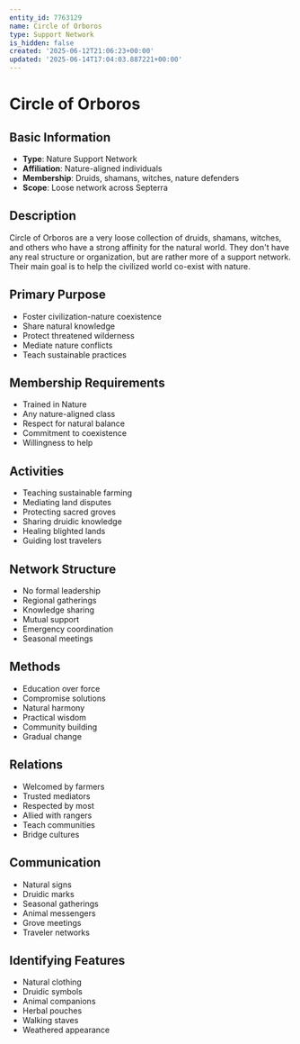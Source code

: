 ```yaml
---
entity_id: 7763129
name: Circle of Orboros
type: Support Network
is_hidden: false
created: '2025-06-12T21:06:23+00:00'
updated: '2025-06-14T17:04:03.887221+00:00'
---
```


# Circle of Orboros

## Basic Information

- **Type**: Nature Support Network
- **Affiliation**: Nature-aligned individuals
- **Membership**: Druids, shamans, witches, nature defenders
- **Scope**: Loose network across Septerra

## Description

Circle of Orboros are a very loose collection of druids, shamans, witches, and others who have a strong affinity for the natural world. They don't have any real structure or organization, but are rather more of a support network. Their main goal is to help the civilized world co-exist with nature.

## Primary Purpose

- Foster civilization-nature coexistence
- Share natural knowledge
- Protect threatened wilderness
- Mediate nature conflicts
- Teach sustainable practices

## Membership Requirements

- Trained in Nature
- Any nature-aligned class
- Respect for natural balance
- Commitment to coexistence
- Willingness to help

## Activities

- Teaching sustainable farming
- Mediating land disputes
- Protecting sacred groves
- Sharing druidic knowledge
- Healing blighted lands
- Guiding lost travelers

## Network Structure

- No formal leadership
- Regional gatherings
- Knowledge sharing
- Mutual support
- Emergency coordination
- Seasonal meetings

## Methods

- Education over force
- Compromise solutions
- Natural harmony
- Practical wisdom
- Community building
- Gradual change

## Relations

- Welcomed by farmers
- Trusted mediators
- Respected by most
- Allied with rangers
- Teach communities
- Bridge cultures

## Communication

- Natural signs
- Druidic marks
- Seasonal gatherings
- Animal messengers
- Grove meetings
- Traveler networks

## Identifying Features

- Natural clothing
- Druidic symbols
- Animal companions
- Herbal pouches
- Walking staves
- Weathered appearance